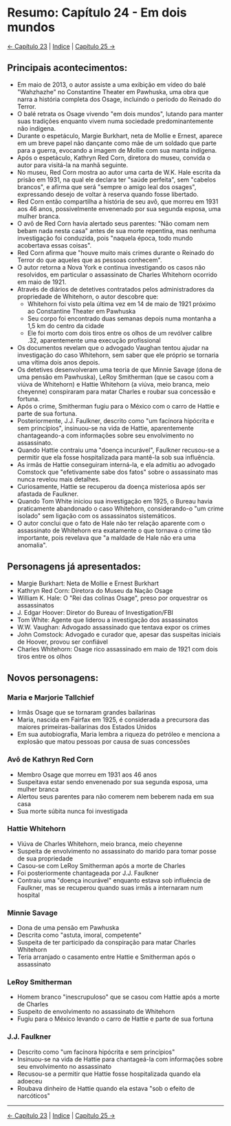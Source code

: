 # Resumo: Capítulo 24 - Em dois mundos

[← Capítulo 23](assassinos_da_lua_das_flores_chapter_23_resumo.md) | [Indice](README.md) | [Capítulo 25 →](assassinos_da_lua_das_flores_chapter_25_resumo.md)

## Principais acontecimentos:
- Em maio de 2013, o autor assiste a uma exibição em vídeo do balé "Wahzhazhe" no Constantine Theater em Pawhuska, uma obra que narra a história completa dos Osage, incluindo o período do Reinado do Terror.
- O balé retrata os Osage vivendo "em dois mundos", lutando para manter suas tradições enquanto vivem numa sociedade predominantemente não indígena.
- Durante o espetáculo, Margie Burkhart, neta de Mollie e Ernest, aparece em um breve papel não dançante como mãe de um soldado que parte para a guerra, evocando a imagem de Mollie com sua manta indígena.
- Após o espetáculo, Kathryn Red Corn, diretora do museu, convida o autor para visitá-la na manhã seguinte.
- No museu, Red Corn mostra ao autor uma carta de W.K. Hale escrita da prisão em 1931, na qual ele declara ter "saúde perfeita", sem "cabelos brancos", e afirma que será "sempre o amigo leal dos osages", expressando desejo de voltar à reserva quando fosse libertado.
- Red Corn então compartilha a história de seu avô, que morreu em 1931 aos 46 anos, possivelmente envenenado por sua segunda esposa, uma mulher branca.
- O avô de Red Corn havia alertado seus parentes: "Não comam nem bebam nada nesta casa" antes de sua morte repentina, mas nenhuma investigação foi conduzida, pois "naquela época, todo mundo acobertava essas coisas".
- Red Corn afirma que "houve muito mais crimes durante o Reinado do Terror do que aqueles que as pessoas conhecem".
- O autor retorna a Nova York e continua investigando os casos não resolvidos, em particular o assassinato de Charles Whitehorn ocorrido em maio de 1921.
- Através de diários de detetives contratados pelos administradores da propriedade de Whitehorn, o autor descobre que:
  - Whitehorn foi visto pela última vez em 14 de maio de 1921 próximo ao Constantine Theater em Pawhuska
  - Seu corpo foi encontrado duas semanas depois numa montanha a 1,5 km do centro da cidade
  - Ele foi morto com dois tiros entre os olhos de um revólver calibre .32, aparentemente uma execução profissional
- Os documentos revelam que o advogado Vaughan tentou ajudar na investigação do caso Whitehorn, sem saber que ele próprio se tornaria uma vítima dois anos depois.
- Os detetives desenvolveram uma teoria de que Minnie Savage (dona de uma pensão em Pawhuska), LeRoy Smitherman (que se casou com a viúva de Whitehorn) e Hattie Whitehorn (a viúva, meio branca, meio cheyenne) conspiraram para matar Charles e roubar sua concessão e fortuna.
- Após o crime, Smitherman fugiu para o México com o carro de Hattie e parte de sua fortuna.
- Posteriormente, J.J. Faulkner, descrito como "um facínora hipócrita e sem princípios", insinuou-se na vida de Hattie, aparentemente chantageando-a com informações sobre seu envolvimento no assassinato.
- Quando Hattie contraiu uma "doença incurável", Faulkner recusou-se a permitir que ela fosse hospitalizada para mantê-la sob sua influência.
- As irmãs de Hattie conseguiram interná-la, e ela admitiu ao advogado Comstock que "efetivamente sabe dos fatos" sobre o assassinato mas nunca revelou mais detalhes.
- Curiosamente, Hattie se recuperou da doença misteriosa após ser afastada de Faulkner.
- Quando Tom White iniciou sua investigação em 1925, o Bureau havia praticamente abandonado o caso Whitehorn, considerando-o "um crime isolado" sem ligação com os assassinatos sistemáticos.
- O autor conclui que o fato de Hale não ter relação aparente com o assassinato de Whitehorn era exatamente o que tornava o crime tão importante, pois revelava que "a maldade de Hale não era uma anomalia".

## Personagens já apresentados:
- Margie Burkhart: Neta de Mollie e Ernest Burkhart
- Kathryn Red Corn: Diretora do Museu da Nação Osage
- William K. Hale: O "Rei das colinas Osage", preso por orquestrar os assassinatos
- J. Edgar Hoover: Diretor do Bureau of Investigation/FBI
- Tom White: Agente que liderou a investigação dos assassinatos
- W.W. Vaughan: Advogado assassinado que tentava expor os crimes
- John Comstock: Advogado e curador que, apesar das suspeitas iniciais de Hoover, provou ser confiável
- Charles Whitehorn: Osage rico assassinado em maio de 1921 com dois tiros entre os olhos

## Novos personagens:

### Maria e Marjorie Tallchief
- Irmãs Osage que se tornaram grandes bailarinas
- Maria, nascida em Fairfax em 1925, é considerada a precursora das maiores primeiras-bailarinas dos Estados Unidos
- Em sua autobiografia, Maria lembra a riqueza do petróleo e menciona a explosão que matou pessoas por causa de suas concessões

### Avô de Kathryn Red Corn
- Membro Osage que morreu em 1931 aos 46 anos
- Suspeitava estar sendo envenenado por sua segunda esposa, uma mulher branca
- Alertou seus parentes para não comerem nem beberem nada em sua casa
- Sua morte súbita nunca foi investigada

### Hattie Whitehorn
- Viúva de Charles Whitehorn, meio branca, meio cheyenne
- Suspeita de envolvimento no assassinato do marido para tomar posse de sua propriedade
- Casou-se com LeRoy Smitherman após a morte de Charles
- Foi posteriormente chantageada por J.J. Faulkner
- Contraiu uma "doença incurável" enquanto estava sob influência de Faulkner, mas se recuperou quando suas irmãs a internaram num hospital

### Minnie Savage
- Dona de uma pensão em Pawhuska
- Descrita como "astuta, imoral, competente"
- Suspeita de ter participado da conspiração para matar Charles Whitehorn
- Teria arranjado o casamento entre Hattie e Smitherman após o assassinato

### LeRoy Smitherman
- Homem branco "inescrupuloso" que se casou com Hattie após a morte de Charles
- Suspeito de envolvimento no assassinato de Whitehorn
- Fugiu para o México levando o carro de Hattie e parte de sua fortuna

### J.J. Faulkner
- Descrito como "um facínora hipócrita e sem princípios"
- Insinuou-se na vida de Hattie para chantageá-la com informações sobre seu envolvimento no assassinato
- Recusou-se a permitir que Hattie fosse hospitalizada quando ela adoeceu
- Roubava dinheiro de Hattie quando ela estava "sob o efeito de narcóticos" 
---
[← Capítulo 23](assassinos_da_lua_das_flores_chapter_23_resumo.md) | [Indice](README.md) | [Capítulo 25 →](assassinos_da_lua_das_flores_chapter_25_resumo.md)